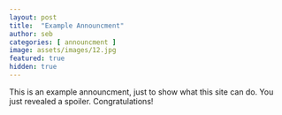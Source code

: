 ```yaml
---
layout: post
title:  "Example Announcment"
author: seb
categories: [ announcment ]
image: assets/images/12.jpg
featured: true
hidden: true
---
```


This is an example announcment, just to show what this site can do. <span class="spoiler">You just revealed a spoiler. Congratulations!</span>
